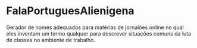 # FalaPortuguesAlienigena
 Gerador de nomes adequados para matérias de jornalões online no qual eles inventam um termo qualquer para descrever situações comuns da luta de classes no ambiente de trabalho.
